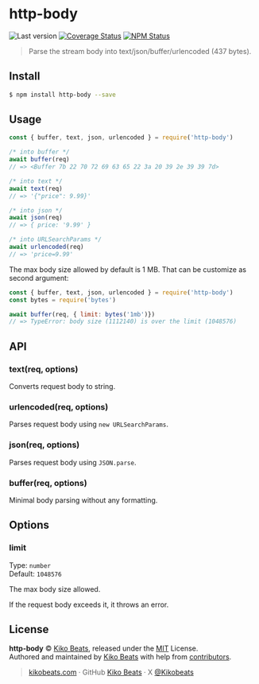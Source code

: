# http-body

![Last version](https://img.shields.io/github/tag/Kikobeats/http-body.svg?style=flat-square)
[![Coverage Status](https://img.shields.io/coveralls/Kikobeats/http-body.svg?style=flat-square)](https://coveralls.io/github/Kikobeats/http-body)
[![NPM Status](https://img.shields.io/npm/dm/http-body.svg?style=flat-square)](https://www.npmjs.org/package/http-body)

> Parse the stream body into text/json/buffer/urlencoded (437 bytes).

## Install

```bash
$ npm install http-body --save
```

## Usage

```js
const { buffer, text, json, urlencoded } = require('http-body')

/* into buffer */
await buffer(req)
// => <Buffer 7b 22 70 72 69 63 65 22 3a 20 39 2e 39 39 7d>

/* into text */
await text(req)
// => '{"price": 9.99}'

/* into json */
await json(req)
// => { price: '9.99' }

/* into URLSearchParams */
await urlencoded(req)
// => 'price=9.99'
```

The max body size allowed by default is 1 MB. That can be customize as second argument:

```js
const { buffer, text, json, urlencoded } = require('http-body')
const bytes = require('bytes')

await buffer(req, { limit: bytes('1mb')})
// => TypeError: body size (1112140) is over the limit (1048576)
```

## API

### text(req, options)

Converts request body to string.

### urlencoded(req, options)

Parses request body using `new URLSearchParams`.

### json(req, options)

Parses request body using `JSON.parse`.

### buffer(req, options)

Minimal body parsing without any formatting.

## Options

### limit

Type: `number`<br>
Default: `1048576`

The max body size allowed.

If the request body exceeds it, it throws an error.

## License

**http-body** © [Kiko Beats](https://kikobeats.com), released under the [MIT](https://github.com/Kikobeats/http-body/blob/master/LICENSE.md) License.<br>
Authored and maintained by [Kiko Beats](https://kikobeats.com) with help from [contributors](https://github.com/Kikobeats/http-body/contributors).

> [kikobeats.com](https://kikobeats.com) · GitHub [Kiko Beats](https://github.com/Kikobeats) · X [@Kikobeats](https://x.com/Kikobeats)
